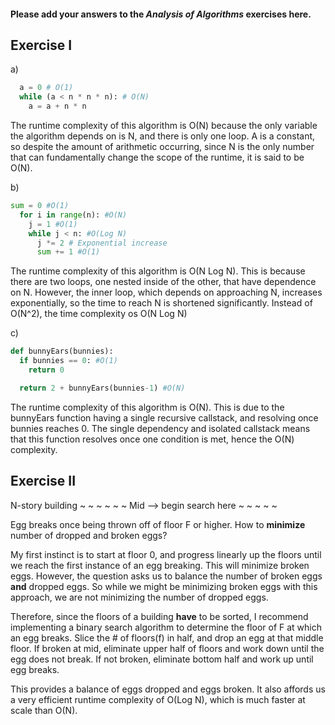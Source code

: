 #### Please add your answers to the **_Analysis of Algorithms_** exercises here.

## Exercise I

a)

```python
  a = 0 # O(1)
  while (a < n * n * n): # O(N)
    a = a + n * n
```

The runtime complexity of this algorithm is O(N) because the only variable the algorithm depends on is N, and there is only one loop. A is a constant, so despite the amount of arithmetic occurring, since N is the only number that can fundamentally change the scope of the runtime, it is said to be O(N).

b)

```python
sum = 0 #O(1)
  for i in range(n): #O(N)
    j = 1 #O(1)
    while j < n: #O(Log N)
      j *= 2 # Exponential increase
      sum += 1 #O(1)
```

The runtime complexity of this algorithm is O(N Log N). This is because there are two loops, one nested inside of the other, that have dependence on N. However, the inner loop, which depends on approaching N, increases exponentially, so the time to reach N is shortened significantly. Instead of O(N^2), the time complexity os O(N Log N)

c)

```python
def bunnyEars(bunnies):
  if bunnies == 0: #O(1)
    return 0

  return 2 + bunnyEars(bunnies-1) #O(N)
```

The runtime complexity of this algorithm is O(N). This is due to the bunnyEars function having a single recursive callstack, and resolving once bunnies reaches 0. The single dependency and isolated callstack means that this function resolves once one condition is met, hence the O(N) complexity.

## Exercise II

N-story building ~ ~ ~ ~ ~ ~ Mid --> begin search here ~ ~ ~ ~ ~

Egg breaks once being thrown off of floor F or higher. How to **minimize** number of dropped and broken eggs?

My first instinct is to start at floor 0, and progress linearly up the floors until we reach the first instance of an egg breaking. This will minimize broken eggs. However, the question asks us to balance the number of broken eggs **and** dropped eggs. So while we might be minimizing broken eggs with this approach, we are not minimizing the number of dropped eggs.

Therefore, since the floors of a building **have** to be sorted, I recommend implementing a binary search algorithm to determine the floor of F at which an egg breaks. Slice the # of floors(f) in half, and drop an egg at that middle floor. If broken at mid, eliminate upper half of floors and work down until the egg does not break. If not broken, eliminate bottom half and work up until egg breaks.

This provides a balance of eggs dropped and eggs broken. It also affords us a very efficient runtime complexity of O(Log N), which is much faster at scale than O(N).
